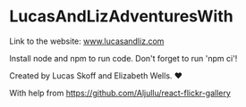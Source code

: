 # LucasAndLizAdventuresWith

Link to the website: www.lucasandliz.com

Install node and npm to run code. Don't forget to run 'npm ci'!

Created by Lucas Skoff and Elizabeth Wells. 	♥	

With help from https://github.com/Aljullu/react-flickr-gallery
